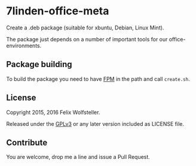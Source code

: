 # 7linden-office-meta

Create a .deb package (suitable for xbuntu, Debian, Linux Mint).

The package just depends on a number of important tools for our office-environments.

## Package building

To build the package you need to have [FPM](https://github.com/jordansissel/fpm) in the path and call `create.sh`.

## License

Copyright 2015, 2016 Felix Wolfsteller.

Released under the [GPLv3](LICENSE) or any later version included as LICENSE file.

## Contribute

You are welcome, drop me a line and issue a Pull Request.

